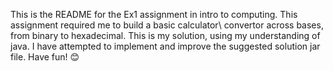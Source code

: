 This is the README for the Ex1 assignment in intro to computing.
This assignment required me to build a basic calculator\ convertor
across bases, from binary to hexadecimal. This is my solution, 
using my understanding of java. I have attempted to implement and improve
the suggested solution jar file. Have fun! 😊 
